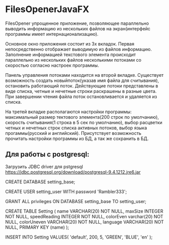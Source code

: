 # FilesOpenerJavaFX
FilesOpener упрощенное приложение, позволяющее параллельно выводить информацию из нескольких файлов на экран(интерфейс
программы имеет интернационализацию).

Основное окно приложения состоит из 3х вкладок. Первая непосредственно отображает выводимую из файлов информацию. 
Заполнение информацией текстового элемента происходит параллельно из нескольких файлов несколькими потоками со скоростью 
согласно настроек программы.

Панель управления потоками находится на второй вкладке. Существует возможность создать новыйпоток(указав имя файла для 
считывания), остановить работающий поток. Действующие потоки представлены в виде списка, четные и нечетные строки 
раскрашены в разные цвета. При завершении чтения файла поток остановливается и удаляется из списка.

На третей вкладке располагаются настройки программы: максимальный размер тектового элемента(200 строк по умолчанию), 
скорость считывания(1 строка в 5 сек по умолчанию), выбор расцветки четных и нечетных строк списка активных потоков, 
выбор языка прогаммы(русский и английский). Присутствует  возможность прочитать настройки программы из БД, а так же 
сохранить в БД.

Для работы с postgresql:
--------------------
Загрузить JDBC driver для pstgresql  https://jdbc.postgresql.org/download/postgresql-9.4.1212.jre6.jar

CREATE DATABASE setting_base;

CREATE USER setting_user WITH password 'Rambler333';

GRANT ALL privileges ON DATABASE setting_base TO setting_user;

CREATE TABLE Setting (
  name VARCHAR(20) NOT NULL,
  maxSize INTEGER NOT NULL,
	speedReading INTEGER NOT NULL,
	colorEven varchar(20) NOT NULL,
	colorUneven VARCHAR(20) NOT NULL,
	language VARCHAR(20) NOT NULL,
	PRIMARY KEY (name)
);

INSERT INTO Setting VALUES(
'default', 200, 5, 'GREEN', 'BLUE', 'en'
);
